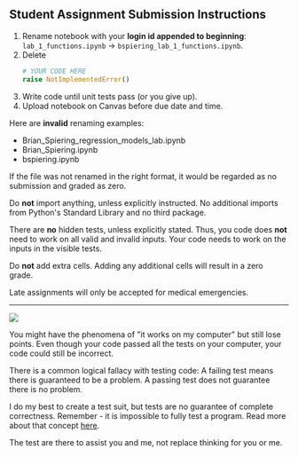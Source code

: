 Student Assignment Submission Instructions
------

1. Rename notebook with your __login id appended to beginning__: `lab_1_functions.ipynb` -> `bspiering_lab_1_functions.ipynb`.
2. Delete
    ```python
    # YOUR CODE HERE
    raise NotImplementedError()
    ```
1. Write code until unit tests pass (or you give up).
1. Upload notebook on Canvas before due date and time.

Here are __invalid__ renaming examples:

- Brian_Spiering_regression_models_lab.ipynb
- Brian_Spiering.ipynb
- bspiering.ipynb

If the file was not renamed in the right format, it would be regarded as no submission and graded as zero.

Do __not__ import anything, unless explicitly instructed. No additional imports from Python's Standard Library and no third package.

There are __no__ hidden tests, unless explicitly stated. Thus, you code does __not__ need to work on all valid and invalid inputs. Your code needs to work on the inputs in the visible tests.

Do __not__ add extra cells. Adding any additional cells will result in a zero grade.

Late assignments will only be accepted for medical emergencies.

------

![](https://www.azquotes.com/picture-quotes/quote-testing-shows-the-presence-not-the-absence-of-bugs-edsger-dijkstra-84-72-89.jpg)

You might have the phenomena of "it works on my computer" but still lose points. Even though your code passed all the tests on your computer, your code could still be incorrect. 

There is a common logical fallacy with testing code: A failing test means there is guaranteed to be a problem. A passing test does not guarantee there is no problem.

I do my best to create a test suit, but tests are no guarantee of complete correctness. Remember - it is impossible to fully test a program. Read more about that concept [here](http://www.testingeducation.org/BBST/foundations/Kaner_impossibility.pdf).

The test are there to assist you and me, not replace thinking for you or me.
